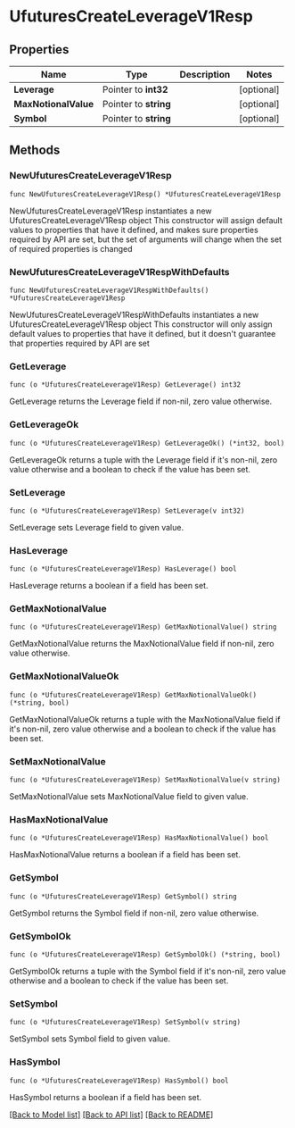 # UfuturesCreateLeverageV1Resp

## Properties

Name | Type | Description | Notes
------------ | ------------- | ------------- | -------------
**Leverage** | Pointer to **int32** |  | [optional] 
**MaxNotionalValue** | Pointer to **string** |  | [optional] 
**Symbol** | Pointer to **string** |  | [optional] 

## Methods

### NewUfuturesCreateLeverageV1Resp

`func NewUfuturesCreateLeverageV1Resp() *UfuturesCreateLeverageV1Resp`

NewUfuturesCreateLeverageV1Resp instantiates a new UfuturesCreateLeverageV1Resp object
This constructor will assign default values to properties that have it defined,
and makes sure properties required by API are set, but the set of arguments
will change when the set of required properties is changed

### NewUfuturesCreateLeverageV1RespWithDefaults

`func NewUfuturesCreateLeverageV1RespWithDefaults() *UfuturesCreateLeverageV1Resp`

NewUfuturesCreateLeverageV1RespWithDefaults instantiates a new UfuturesCreateLeverageV1Resp object
This constructor will only assign default values to properties that have it defined,
but it doesn't guarantee that properties required by API are set

### GetLeverage

`func (o *UfuturesCreateLeverageV1Resp) GetLeverage() int32`

GetLeverage returns the Leverage field if non-nil, zero value otherwise.

### GetLeverageOk

`func (o *UfuturesCreateLeverageV1Resp) GetLeverageOk() (*int32, bool)`

GetLeverageOk returns a tuple with the Leverage field if it's non-nil, zero value otherwise
and a boolean to check if the value has been set.

### SetLeverage

`func (o *UfuturesCreateLeverageV1Resp) SetLeverage(v int32)`

SetLeverage sets Leverage field to given value.

### HasLeverage

`func (o *UfuturesCreateLeverageV1Resp) HasLeverage() bool`

HasLeverage returns a boolean if a field has been set.

### GetMaxNotionalValue

`func (o *UfuturesCreateLeverageV1Resp) GetMaxNotionalValue() string`

GetMaxNotionalValue returns the MaxNotionalValue field if non-nil, zero value otherwise.

### GetMaxNotionalValueOk

`func (o *UfuturesCreateLeverageV1Resp) GetMaxNotionalValueOk() (*string, bool)`

GetMaxNotionalValueOk returns a tuple with the MaxNotionalValue field if it's non-nil, zero value otherwise
and a boolean to check if the value has been set.

### SetMaxNotionalValue

`func (o *UfuturesCreateLeverageV1Resp) SetMaxNotionalValue(v string)`

SetMaxNotionalValue sets MaxNotionalValue field to given value.

### HasMaxNotionalValue

`func (o *UfuturesCreateLeverageV1Resp) HasMaxNotionalValue() bool`

HasMaxNotionalValue returns a boolean if a field has been set.

### GetSymbol

`func (o *UfuturesCreateLeverageV1Resp) GetSymbol() string`

GetSymbol returns the Symbol field if non-nil, zero value otherwise.

### GetSymbolOk

`func (o *UfuturesCreateLeverageV1Resp) GetSymbolOk() (*string, bool)`

GetSymbolOk returns a tuple with the Symbol field if it's non-nil, zero value otherwise
and a boolean to check if the value has been set.

### SetSymbol

`func (o *UfuturesCreateLeverageV1Resp) SetSymbol(v string)`

SetSymbol sets Symbol field to given value.

### HasSymbol

`func (o *UfuturesCreateLeverageV1Resp) HasSymbol() bool`

HasSymbol returns a boolean if a field has been set.


[[Back to Model list]](../README.md#documentation-for-models) [[Back to API list]](../README.md#documentation-for-api-endpoints) [[Back to README]](../README.md)


